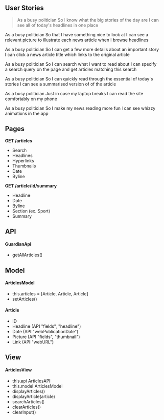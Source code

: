 ## User Stories 

> As a busy politician
So I know what the big stories of the day are
I can see all of today's headlines in one place 

As a busy politician
So that I have something nice to look at
I can see a relevant picture to illustrate each news article when I browse headlines

As a busy politician
So I can get a few more details about an important story
I can click a news article title which links to the original article

As a busy politician
So I can search what I want to read about
I can specify a search query on the page and get articles matching this search

As a busy politician
So I can quickly read through the essential of today's stories
I can see a summarised version of of the article 

As a busy politician
Just in case my laptop breaks
I can read the site comfortably on my phone

As a busy politician
So I make my news reading more fun
I can see whizzy animations in the app

## Pages
**GET /articles**
- Search
- Headlines
- Hyperlinks
- Thumbnails
- Date
- Byline

**GET /article/id/summary**
- Headline
- Date
- Byline
- Section (ex. Sport)
- Summary

## API
#### GuardianApi
- getAllArticles()


## Model
#### ArticlesModel
- this.articles = [Article, Article, Article]
- setArticles()

#### Article
- ID
- Headline (API "fields", "headline")
- Date (API "webPublicationDate")
- Picture (API "fields", "thumbnail")
- Link (API "webURL")

## View
#### ArticlesView
- this.api ArticlesAPI
- this.model ArticlesModel
- displayArticles()
- displayArticle(article)
- searchArticles()
- clearArticles()
- clearInput()


